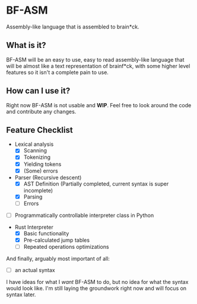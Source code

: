 # BF-ASM
Assembly-like language that is assembled to brain*ck.

## What is it?
BF-ASM will be an easy to use, easy to read assembly-like language that will be almost like a text representation of brainf*ck, with some higher level features so it isn't a complete pain to use.

## How can I use it?
Right now BF-ASM is not usable and __WIP__. 
Feel free to look around the code and contribute any changes.

## Feature Checklist
* Lexical analysis
    - [x] Scanning
    - [x] Tokenizing
    - [x] Yielding tokens
    - [x] (Some) errors
* Parser (Recursive descent)
    - [x] AST Definition (Partially completed, current syntax is super incomplete)
    - [x] Parsing
    - [ ] Errors
- [ ] Programmatically controllable interpreter class in Python

* Rust Interpreter
    - [x] Basic functionality
    - [x] Pre-calculated jump tables
    - [ ] Repeated operations optimizations

And finally, arguably most important of all:
- [ ] an actual syntax

I have ideas for what I *want* BF-ASM to do, but no idea for what the syntax would look like. I'm still laying the groundwork right now and will focus on syntax later.